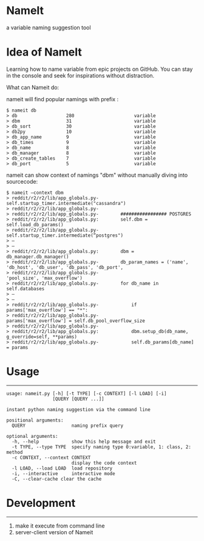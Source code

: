 # NameIt
a variable naming suggestion tool

# Idea of NameIt
Learning how to name variable from epic projects on GitHub.
You can stay in the console and seek for inspirations without distraction.

What can Nameit do:

nameit will find popular namings with prefix :

    $ nameit db
    > db                  280                      variable                      
    > dbm                 31                       variable                      
    > db_sort             30                       variable                      
    > db2py               10                       variable                      
    > db_app_name         9                        variable                      
    > db_times            9                        variable                      
    > db_name             8                        variable                      
    > db_manager          8                        variable                      
    > db_create_tables    7                        variable                      
    > db_port             5                        variable

nameit can show context of namings "dbm" without manually diving into sourcecode:

    $ nameit —context dbm 
    > reddit/r2/r2/lib/app_globals.py-        self.startup_timer.intermediate("cassandra")
    > reddit/r2/r2/lib/app_globals.py-
    > reddit/r2/r2/lib/app_globals.py-        ################# POSTGRES
    > reddit/r2/r2/lib/app_globals.py:        self.dbm = self.load_db_params()
    > reddit/r2/r2/lib/app_globals.py-        self.startup_timer.intermediate(“postgres")
    > —
    > —
    > reddit/r2/r2/lib/app_globals.py:        dbm = db_manager.db_manager()
    > reddit/r2/r2/lib/app_globals.py-        db_param_names = ('name', 'db_host', 'db_user', 'db_pass', 'db_port',
    > reddit/r2/r2/lib/app_globals.py-                          'pool_size', 'max_overflow')
    > reddit/r2/r2/lib/app_globals.py-        for db_name in self.databases
    > —
    > —
    > reddit/r2/r2/lib/app_globals.py-            if params['max_overflow'] == "*":
    > reddit/r2/r2/lib/app_globals.py-                params['max_overflow'] = self.db_pool_overflow_size
    > reddit/r2/r2/lib/app_globals.py-
    > reddit/r2/r2/lib/app_globals.py:            dbm.setup_db(db_name, g_override=self, **params)
    > reddit/r2/r2/lib/app_globals.py-            self.db_params[db_name] = params

# Usage
-------------------------------------------

    usage: nameit.py [-h] [-t TYPE] [-c CONTEXT] [-l LOAD] [-i]
                     [QUERY [QUERY ...]]
    
    instant python naming suggestion via the command line
    
    positional arguments:
      QUERY                 naming prefix query
    
    optional arguments:
      -h, --help            show this help message and exit
      -t TYPE, --type TYPE  specify naming type 0:variable, 1: class, 2: method
      -c CONTEXT, --context CONTEXT
                            display the code context
      -l LOAD, --load LOAD  load repository
      -i, --interactive     interactive mode
      -C, --clear-cache clear the cache

# Development
-----------------------------------------
1) make it execute from command line
2) server-client version of Nameit
